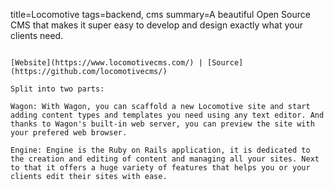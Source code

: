 title=Locomotive
tags=backend, cms
summary=A beautiful Open Source CMS that makes it super easy to develop and design exactly what your clients need.
~~~~~~

[Website](https://www.locomotivecms.com/) | [Source](https://github.com/locomotivecms/)

Split into two parts:

Wagon: With Wagon, you can scaffold a new Locomotive site and start adding content types and templates you need using any text editor. And thanks to Wagon's built-in web server, you can preview the site with your prefered web browser.

Engine: Engine is the Ruby on Rails application, it is dedicated to the creation and editing of content and managing all your sites. Next to that it offers a huge variety of features that helps you or your clients edit their sites with ease.

